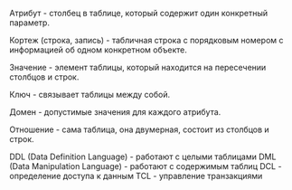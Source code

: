 Атрибут - столбец в таблице, который содержит один конкретный параметр.
 
Кортеж (строка, запись) - табличная строка с порядковым номером с информацией об одном конкретном объекте.

Значение - элемент таблицы, который находится на пересечении столбцов и строк.

Ключ - связывает таблицы между собой.

Домен - допустимые значения для каждого атрибута.

Отношение - сама таблица, она двумерная, состоит из столбцов и строк.

DDL (Data Definition Language) - работают с целыми таблицами
DML (Data Manipulation Language) - работают с содержимым таблиц
DCL - определение доступа к данным
TCL - управление транзакциями


